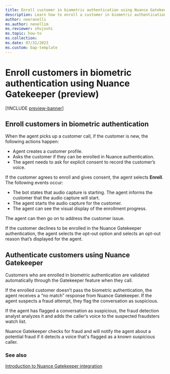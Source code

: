 ```yaml
---
title: Enroll customer in biometric authentication using Nuance Gatekeeper (preview)
description: Learn how to enroll a customer in biometric authentication using Nuance Gatekeeper. 
author: neeranelli
ms.author: nenellim
ms.reviewer: shujoshi
ms.topic: how-to 
ms.collection:
ms.date: 07/31/2023
ms.custom: bap-template 
---
```


# Enroll customers in biometric authentication using Nuance Gatekeeper (preview)

[!INCLUDE [preview-banner](../../../shared-content/shared/preview-includes/preview-note.md)]

## Enroll customers in biometric authentication

When the agent picks up a customer call, if the customer is new, the following actions happen:

- Agent creates a customer profile.
- Asks the customer if they can be enrolled in Nuance authentication.
- The agent needs to ask for explicit consent to record the customer’s voice.

If the customer agrees to enroll and gives consent, the agent selects **Enroll**. The following events occur:

- The bot states that audio capture is starting. The agent informs the customer that the audio capture will start.
- The agent starts the audio capture for the customer.
- The agent can see the visual display of the enrollment progress.

The agent can then go on to address the customer issue.

If the customer declines to be enrolled in the Nuance Gatekeeper authentication, the agent selects the opt-out option and selects an opt-out reason that’s displayed for the agent.

## Authenticate customers using Nuance Gatekeeper

Customers who are enrolled in biometric authentication are validated automatically through the Gatekeeper feature when they call.

If the enrolled customer doesn’t pass the biometric authentication, the agent receives a “no match” response from Nuance Gatekeeper. If the agent suspects a fraud attempt, they flag the conversation as suspicious.

If the agent has flagged a conversation as suspicious, the fraud detection analyst analyzes it and adds the caller’s voice to the suspected fraudsters watch list.

Nuance Gatekeeper checks for fraud and will notify the agent about a potential fraud if it detects a voice that's flagged as a known suspicious caller.

### See also

[Introduction to Nuance Gatekeeper integration](nuance-gatekeeper-introduction.md)  